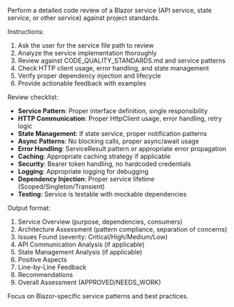 Perform a detailed code review of a Blazor service (API service, state service, or other service) against project standards.

Instructions:
1. Ask the user for the service file path to review
2. Analyze the service implementation thoroughly
3. Review against CODE_QUALITY_STANDARDS.md and service patterns
4. Check HTTP client usage, error handling, and state management
5. Verify proper dependency injection and lifecycle
6. Provide actionable feedback with examples

Review checklist:
- **Service Pattern**: Proper interface definition, single responsibility
- **HTTP Communication**: Proper HttpClient usage, error handling, retry logic
- **State Management**: If state service, proper notification patterns
- **Async Patterns**: No blocking calls, proper async/await usage
- **Error Handling**: ServiceResult pattern or appropriate error propagation
- **Caching**: Appropriate caching strategy if applicable
- **Security**: Bearer token handling, no hardcoded credentials
- **Logging**: Appropriate logging for debugging
- **Dependency Injection**: Proper service lifetime (Scoped/Singleton/Transient)
- **Testing**: Service is testable with mockable dependencies

Output format:
1. Service Overview (purpose, dependencies, consumers)
2. Architecture Assessment (pattern compliance, separation of concerns)
3. Issues Found (severity: Critical/High/Medium/Low)
4. API Communication Analysis (if applicable)
5. State Management Analysis (if applicable)
6. Positive Aspects
7. Line-by-Line Feedback
8. Recommendations
9. Overall Assessment (APPROVED/NEEDS_WORK)

Focus on Blazor-specific service patterns and best practices.